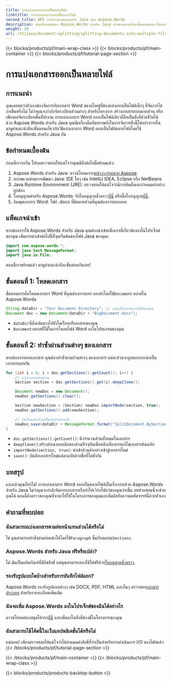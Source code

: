 ```yaml
---
title: การแบ่งเอกสารออกเป็นหลายไฟล์
linktitle: การแบ่งเอกสารออกเป็นหลายไฟล์
second_title: API การประมวลผลเอกสาร Java ของ Aspose.Words
description: ปลดล็อกพลังของ Aspose.Words สำหรับ Java ด้วยคำแนะนำทีละขั้นตอนของเราในการแบ่งเอกสารออกเป็นไฟล์หลายไฟล์ รับข้อมูลเชิงลึกจากผู้เชี่ยวชาญและตัวอย่างโค้ดต้นฉบับ
weight: 10
url: /th/java/document-splitting/splitting-documents-into-multiple-files/
---
```


{{< blocks/products/pf/main-wrap-class >}}
{{< blocks/products/pf/main-container >}}
{{< blocks/products/pf/tutorial-page-section >}}

# การแบ่งเอกสารออกเป็นหลายไฟล์

## การแนะนำ

คุณเคยพบว่าตัวเองต้องจัดการกับเอกสาร Word ขนาดใหญ่ที่ต้องแบ่งออกเป็นไฟล์เล็กๆ ที่จัดการได้ง่ายขึ้นหรือไม่ ไม่ว่าคุณจะกำลังจัดระเบียบส่วนต่างๆ สำหรับโครงการ สร้างเอกสารแบบแยกส่วน หรือเพียงแค่จัดระเบียบพื้นที่ทำงาน การแบ่งเอกสาร Word ออกเป็นไฟล์เดียวก็ถือเป็นสิ่งที่ช่วยชีวิตได้ ด้วย Aspose.Words สำหรับ Java คุณมีเครื่องมืออันทรงพลังในการจัดการสิ่งนี้ได้อย่างราบรื่น มาดูคำแนะนำทีละขั้นตอนเกี่ยวกับวิธีแบ่งเอกสาร Word ออกเป็นไฟล์หลายไฟล์โดยใช้ Aspose.Words สำหรับ Java กัน

## ข้อกำหนดเบื้องต้น
ก่อนที่เราจะเริ่ม โปรดตรวจสอบให้แน่ใจว่าคุณมีสิ่งต่อไปนี้พร้อมแล้ว:

1.  Aspose.Words สำหรับ Java: ดาวน์โหลดจาก[หน้าวางจำหน่าย Aspose](https://releases.aspose.com/words/java/).
2. สภาพแวดล้อมการพัฒนา Java: IDE ใดๆ เช่น IntelliJ IDEA, Eclipse หรือ NetBeans
3. Java Runtime Environment (JRE): ตรวจสอบให้แน่ใจว่ามีการติดตั้งและกำหนดค่าอย่างถูกต้อง
4.  ใบอนุญาตสำหรับ Aspose.Words: รับใบอนุญาตชั่วคราว[ที่นี่](https://purchase.aspose.com/temporary-license/) หรือซื้อใบอนุญาต[ที่นี่](https://purchase.aspose.com/buy).
5. อินพุตเอกสาร Word: ไฟล์ .docx ที่มีหลายส่วนที่คุณต้องการแยกออก

## แพ็คเกจนำเข้า
หากต้องการใช้ Aspose.Words สำหรับ Java คุณต้องนำเข้าแพ็กเกจที่เกี่ยวข้องลงในโปรเจ็กต์ของคุณ เพิ่มการนำเข้าต่อไปนี้ที่จุดเริ่มต้นของไฟล์ Java ของคุณ:

```java
import com.aspose.words.*;
import java.text.MessageFormat;
import java.io.File;
```

ตอนนี้เราพร้อมแล้ว มาดูคำแนะนำทีละขั้นตอนกันเลย!

## ขั้นตอนที่ 1: โหลดเอกสาร
 ขั้นตอนแรกคือโหลดเอกสาร Word ที่คุณต้องการแยก ลองทำโดยใช้`Document` คลาสใน Aspose.Words

```java
String dataDir = "Your Document Directory"; // แทนที่ด้วยเส้นทางไฟล์ของคุณ
Document doc = new Document(dataDir + "BigDocument.docx");
```

- `dataDir`นี่คือเส้นทางไปยังไดเร็กทอรีเอกสารของคุณ
- `Document`:คลาสที่ใช้ในการโหลดไฟล์ Word ลงในโปรแกรมของคุณ

## ขั้นตอนที่ 2: ทำซ้ำผ่านส่วนต่างๆ ของเอกสาร
หากต้องการแยกเอกสาร คุณต้องทำซ้ำตามส่วนต่างๆ ของเอกสาร แต่ละส่วนจะถูกแยกออกมาเป็นเอกสารแยกกัน

```java
for (int i = 0; i < doc.getSections().getCount(); i++) {
    // แบ่งเอกสารตามส่วน
    Section section = doc.getSections().get(i).deepClone();

    Document newDoc = new Document();
    newDoc.getSections().clear();

    Section newSection = (Section) newDoc.importNode(section, true);
    newDoc.getSections().add(newSection);

    // บันทึกแต่ละส่วนเป็นเอกสารแยกกัน
    newDoc.save(dataDir + MessageFormat.format("SplitDocument.BySections_{0}.docx", i));
}
```

- `doc.getSections().getCount()`: ดึงจำนวนส่วนทั้งหมดในเอกสาร
- `deepClone()`:สร้างสำเนาแบบลึกของส่วนปัจจุบันเพื่อหลีกเลี่ยงการแก้ไขเอกสารต้นฉบับ
- `importNode(section, true)`: นำเข้าส่วนดังกล่าวเข้าสู่เอกสารใหม่
- `save()`: บันทึกเอกสารใหม่แต่ละฉบับด้วยชื่อที่ไม่ซ้ำกัน

## บทสรุป
และแล้วคุณก็ทำได้! การแบ่งเอกสาร Word ออกเป็นหลายไฟล์เป็นเรื่องง่ายด้วย Aspose.Words สำหรับ Java ไม่ว่าคุณจะกำลังจัดการเอกสารหรือทำให้เวิร์กโฟลว์ของคุณง่ายขึ้น บทช่วยสอนนี้จะช่วยคุณได้ ตอนนี้ถึงคราวของคุณที่จะนำไปใช้ในโครงการของคุณและสัมผัสกับความมหัศจรรย์นี้ด้วยตัวเอง

## คำถามที่พบบ่อย

### ฉันสามารถแบ่งเอกสารตามย่อหน้าแทนส่วนได้หรือไม่
 ใช่ คุณสามารถทำซ้ำผ่านย่อหน้าได้โดยใช้`Paragraph` ชั้นเรียนแทน`Sections`.

### Aspose.Words สำหรับ Java ฟรีหรือเปล่า?
 ไม่ มันเป็นผลิตภัณฑ์ที่มีลิขสิทธิ์ แต่คุณสามารถลองใช้ได้ฟรีด้วย[ใบอนุญาตชั่วคราว](https://purchase.aspose.com/temporary-license/).

### รองรับรูปแบบใดบ้างสำหรับการบันทึกไฟล์แยก?
 Aspose.Words รองรับรูปแบบต่างๆ เช่น DOCX, PDF, HTML และอื่นๆ ตรวจสอบ[เอกสารประกอบ](https://reference.aspose.com/words/java/) สำหรับรายละเอียดเพิ่มเติม

### ฉันจะเพิ่ม Aspose.Words ลงในโปรเจ็กต์ของฉันได้อย่างไร
 ดาวน์โหลดห้องสมุดได้จาก[ที่นี่](https://releases.aspose.com/words/java/) และเพิ่มลงในสิ่งที่ต้องมีในโครงการของคุณ

### ฉันสามารถใช้โค้ดนี้ในเว็บแอปพลิเคชั่นได้หรือไม่
แน่นอน! เพียงตรวจสอบให้แน่ใจว่าได้กำหนดค่าสิทธิ์ที่จำเป็นสำหรับการดำเนินการ I/O ของไฟล์แล้ว
{{< /blocks/products/pf/tutorial-page-section >}}

{{< /blocks/products/pf/main-container >}}
{{< /blocks/products/pf/main-wrap-class >}}

{{< blocks/products/products-backtop-button >}}
